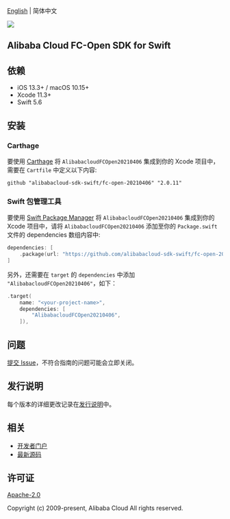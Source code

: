 [English](README.md) | 简体中文

![](https://aliyunsdk-pages.alicdn.com/icons/AlibabaCloud.svg)

## Alibaba Cloud FC-Open SDK for Swift

## 依赖

- iOS 13.3+ / macOS 10.15+
- Xcode 11.3+
- Swift 5.6

## 安装

### Carthage

要使用 [Carthage](https://github.com/Carthage/Carthage) 将 `AlibabacloudFCOpen20210406` 集成到你的 Xcode 项目中，需要在 `Cartfile` 中定义以下内容:

```ogdl
github "alibabacloud-sdk-swift/fc-open-20210406" "2.0.11"
```

### Swift 包管理工具

要使用 [Swift Package Manager](https://swift.org/package-manager/) 将 `AlibabacloudFCOpen20210406` 集成到你的 Xcode 项目中，请将 `AlibabacloudFCOpen20210406` 添加至你的 `Package.swift` 文件的 dependencies 数组内容中:

```swift
dependencies: [
    .package(url: "https://github.com/alibabacloud-sdk-swift/fc-open-20210406.git", from: "2.0.11")
]
```

另外，还需要在 `target` 的 `dependencies` 中添加 `"AlibabacloudFCOpen20210406"`，如下：

```swift
.target(
    name: "<your-project-name>",
    dependencies: [
        "AlibabacloudFCOpen20210406",
    ]),
```

## 问题

[提交 Issue](https://github.com/alibabacloud-sdk-swift/fc-open-20210406/issues/new)，不符合指南的问题可能会立即关闭。

## 发行说明

每个版本的详细更改记录在[发行说明](./ChangeLog.txt)中。

## 相关

* [开发者门户](https://next.api.aliyun.com/home)
* [最新源码](https://github.com/alibabacloud-sdk-swift/fc-open-20210406)

## 许可证

[Apache-2.0](http://www.apache.org/licenses/LICENSE-2.0)

Copyright (c) 2009-present, Alibaba Cloud All rights reserved.
